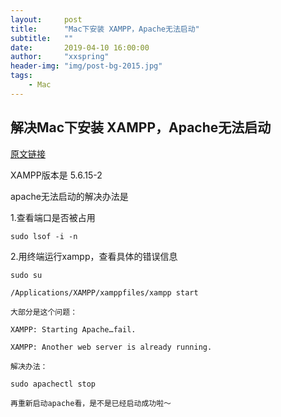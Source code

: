 ```yaml
---
layout:     post
title:      "Mac下安装 XAMPP，Apache无法启动"
subtitle:   ""
date:       2019-04-10 16:00:00
author:     "xxspring"
header-img: "img/post-bg-2015.jpg"
tags:
    - Mac
---
```



## 解决Mac下安装 XAMPP，Apache无法启动

[原文链接](https://www.jianshu.com/p/988703317a30)

XAMPP版本是 5.6.15-2

apache无法启动的解决办法是

1.查看端口是否被占用

```
sudo lsof -i -n
```

2.用终端运行xampp，查看具体的错误信息

```
sudo su

/Applications/XAMPP/xamppfiles/xampp start

大部分是这个问题：

XAMPP: Starting Apache…fail.

XAMPP: Another web server is already running.

解决办法：

sudo apachectl stop

再重新启动apache看，是不是已经启动成功啦～
```
